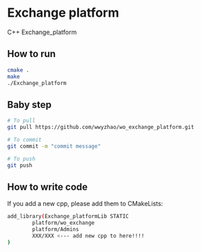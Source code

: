 # Exchange platform
C++ Exchange_platform

## How to run
```bash
cmake .
make
./Exchange_platform
```

## Baby step
```bash
# To pull 
git pull https://github.com/wwyzhao/wo_exchange_platform.git

# To commit 
git commit -m "commit message"

# To push
git push
```

## How to write code
If you add a new cpp, please add them to CMakeLists:
```bash
add_library(Exchange_platformLib STATIC
        platform/wo_exchange
        platform/Admins
        XXX/XXX <--- add new cpp to here!!!!
)
```
